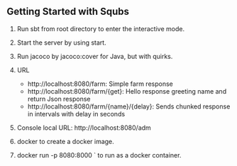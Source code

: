 Getting Started with Squbs
--------------------------

1. Run sbt from root directory to enter the interactive mode.

2. Start the server by using start.

3. Run jacoco by jacoco:cover for Java, but with quirks.

5. URL
   * http://localhost:8080/farm: Simple farm response
   * http://localhost:8080/farm/{get}: Hello response greeting name and return Json response
   * http://localhost:8080/farm/{name}/{delay}: Sends chunked response in intervals with delay in seconds

6. Console local URL: http://localhost:8080/adm

7. docker to create a docker image.

8. docker run -p 8080:8000 <FARM>` to run as a docker container.
